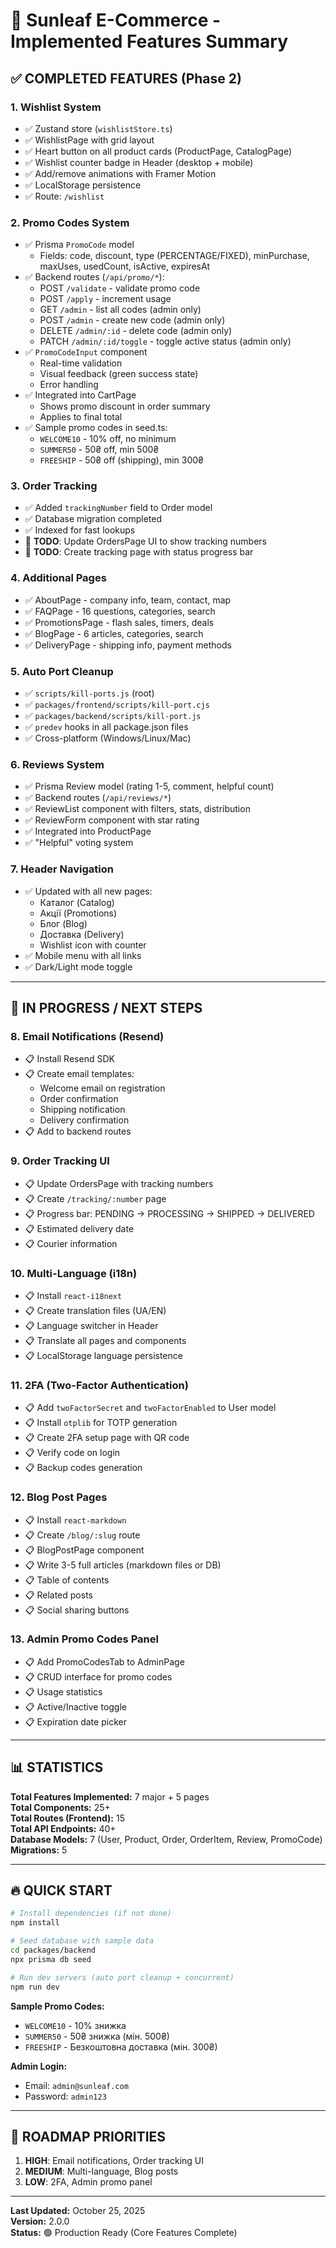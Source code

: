 # 🎉 Sunleaf E-Commerce - Implemented Features Summary

## ✅ COMPLETED FEATURES (Phase 2)

### 1. **Wishlist System**

- ✅ Zustand store (`wishlistStore.ts`)
- ✅ WishlistPage with grid layout
- ✅ Heart button on all product cards (ProductPage, CatalogPage)
- ✅ Wishlist counter badge in Header (desktop + mobile)
- ✅ Add/remove animations with Framer Motion
- ✅ LocalStorage persistence
- ✅ Route: `/wishlist`

### 2. **Promo Codes System**

- ✅ Prisma `PromoCode` model
  - Fields: code, discount, type (PERCENTAGE/FIXED), minPurchase, maxUses, usedCount, isActive, expiresAt
- ✅ Backend routes (`/api/promo/*`):
  - POST `/validate` - validate promo code
  - POST `/apply` - increment usage
  - GET `/admin` - list all codes (admin only)
  - POST `/admin` - create new code (admin only)
  - DELETE `/admin/:id` - delete code (admin only)
  - PATCH `/admin/:id/toggle` - toggle active status (admin only)
- ✅ `PromoCodeInput` component
  - Real-time validation
  - Visual feedback (green success state)
  - Error handling
- ✅ Integrated into CartPage
  - Shows promo discount in order summary
  - Applies to final total
- ✅ Sample promo codes in seed.ts:
  - `WELCOME10` - 10% off, no minimum
  - `SUMMER50` - 50₴ off, min 500₴
  - `FREESHIP` - 50₴ off (shipping), min 300₴

### 3. **Order Tracking**

- ✅ Added `trackingNumber` field to Order model
- ✅ Database migration completed
- ✅ Indexed for fast lookups
- 🔄 **TODO**: Update OrdersPage UI to show tracking numbers
- 🔄 **TODO**: Create tracking page with status progress bar

### 4. **Additional Pages**

- ✅ AboutPage - company info, team, contact, map
- ✅ FAQPage - 16 questions, categories, search
- ✅ PromotionsPage - flash sales, timers, deals
- ✅ BlogPage - 6 articles, categories, search
- ✅ DeliveryPage - shipping info, payment methods

### 5. **Auto Port Cleanup**

- ✅ `scripts/kill-ports.js` (root)
- ✅ `packages/frontend/scripts/kill-port.cjs`
- ✅ `packages/backend/scripts/kill-port.js`
- ✅ `predev` hooks in all package.json files
- ✅ Cross-platform (Windows/Linux/Mac)

### 6. **Reviews System**

- ✅ Prisma Review model (rating 1-5, comment, helpful count)
- ✅ Backend routes (`/api/reviews/*`)
- ✅ ReviewList component with filters, stats, distribution
- ✅ ReviewForm component with star rating
- ✅ Integrated into ProductPage
- ✅ "Helpful" voting system

### 7. **Header Navigation**

- ✅ Updated with all new pages:
  - Каталог (Catalog)
  - Акції (Promotions)
  - Блог (Blog)
  - Доставка (Delivery)
  - Wishlist icon with counter
- ✅ Mobile menu with all links
- ✅ Dark/Light mode toggle

---

## 🚧 IN PROGRESS / NEXT STEPS

### 8. **Email Notifications (Resend)**

- 📋 Install Resend SDK
- 📋 Create email templates:
  - Welcome email on registration
  - Order confirmation
  - Shipping notification
  - Delivery confirmation
- 📋 Add to backend routes

### 9. **Order Tracking UI**

- 📋 Update OrdersPage with tracking numbers
- 📋 Create `/tracking/:number` page
- 📋 Progress bar: PENDING → PROCESSING → SHIPPED → DELIVERED
- 📋 Estimated delivery date
- 📋 Courier information

### 10. **Multi-Language (i18n)**

- 📋 Install `react-i18next`
- 📋 Create translation files (UA/EN)
- 📋 Language switcher in Header
- 📋 Translate all pages and components
- 📋 LocalStorage language persistence

### 11. **2FA (Two-Factor Authentication)**

- 📋 Add `twoFactorSecret` and `twoFactorEnabled` to User model
- 📋 Install `otplib` for TOTP generation
- 📋 Create 2FA setup page with QR code
- 📋 Verify code on login
- 📋 Backup codes generation

### 12. **Blog Post Pages**

- 📋 Install `react-markdown`
- 📋 Create `/blog/:slug` route
- 📋 BlogPostPage component
- 📋 Write 3-5 full articles (markdown files or DB)
- 📋 Table of contents
- 📋 Related posts
- 📋 Social sharing buttons

### 13. **Admin Promo Codes Panel**

- 📋 Add PromoCodesTab to AdminPage
- 📋 CRUD interface for promo codes
- 📋 Usage statistics
- 📋 Active/Inactive toggle
- 📋 Expiration date picker

---

## 📊 STATISTICS

**Total Features Implemented:** 7 major + 5 pages  
**Total Components:** 25+  
**Total Routes (Frontend):** 15  
**Total API Endpoints:** 40+  
**Database Models:** 7 (User, Product, Order, OrderItem, Review, PromoCode)  
**Migrations:** 5

---

## 🔥 QUICK START

```bash
# Install dependencies (if not done)
npm install

# Seed database with sample data
cd packages/backend
npx prisma db seed

# Run dev servers (auto port cleanup + concurrent)
npm run dev
```

**Sample Promo Codes:**

- `WELCOME10` - 10% знижка
- `SUMMER50` - 50₴ знижка (мін. 500₴)
- `FREESHIP` - Безкоштовна доставка (мін. 300₴)

**Admin Login:**

- Email: `admin@sunleaf.com`
- Password: `admin123`

---

## 🎯 ROADMAP PRIORITIES

1. **HIGH**: Email notifications, Order tracking UI
2. **MEDIUM**: Multi-language, Blog posts
3. **LOW**: 2FA, Admin promo panel

---

**Last Updated:** October 25, 2025  
**Version:** 2.0.0  
**Status:** 🟢 Production Ready (Core Features Complete)
